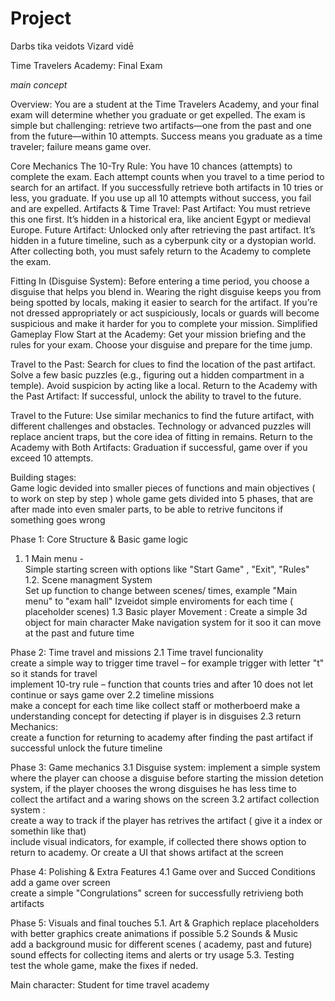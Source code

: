 # Project


Darbs tika veidots Vizard vidē


Time Travelers Academy: Final Exam 

*main concept* 

Overview: You are a student at the Time Travelers Academy, and your final exam will determine whether you graduate or get expelled. The exam is simple but challenging: retrieve two artifacts—one from the past and one from the future—within 10 attempts. Success means you graduate as a time traveler; failure means game over. 

Core Mechanics 
The 10-Try Rule: 
You have 10 chances (attempts) to complete the exam. Each attempt counts when you travel to a time period to search for an artifact. 
If you successfully retrieve both artifacts in 10 tries or less, you graduate. If you use up all 10 attempts without success, you fail and are expelled. 
Artifacts & Time Travel: 
Past Artifact: You must retrieve this one first. It’s hidden in a historical era, like ancient Egypt or medieval Europe. 
Future Artifact: Unlocked only after retrieving the past artifact. It’s hidden in a future timeline, such as a cyberpunk city or a dystopian world. 
After collecting both, you must safely return to the Academy to complete the exam. 

Fitting In (Disguise System): 
Before entering a time period, you choose a disguise that helps you blend in. 
Wearing the right disguise keeps you from being spotted by locals, making it easier to search for the artifact. 
If you’re not dressed appropriately or act suspiciously, locals or guards will become suspicious and make it harder for you to complete your mission. 
Simplified Gameplay Flow 
Start at the Academy: 
Get your mission briefing and the rules for your exam. 
Choose your disguise and prepare for the time jump. 

Travel to the Past: 
Search for clues to find the location of the past artifact. 
Solve a few basic puzzles (e.g., figuring out a hidden compartment in a temple). 
Avoid suspicion by acting like a local. 
Return to the Academy with the Past Artifact: 
If successful, unlock the ability to travel to the future. 

Travel to the Future: 
Use similar mechanics to find the future artifact, with different challenges and obstacles. 
Technology or advanced puzzles will replace ancient traps, but the core idea of fitting in remains. 
Return to the Academy with Both Artifacts: 
Graduation if successful, game over if you exceed 10 attempts. 



Building stages:  
Game logic devided into smaller pieces of functions and main objectives ( to work on step by step )  whole game gets divided into 5 phases, that are after made into even smaler parts, to be able to retrive funcitons if something goes wrong 

Phase 1: Core Structure & Basic game logic 
 1. 1 Main menu -  
 Simple starting screen with options like "Start Game" , "Exit", "Rules"  
 1.2. Scene managment System  
 Set up function to change between scenes/ times, example "Main menu" to "exam hall" 
 Izveidot simple enviroments for each time ( placeholder scenes) 
 1.3 Basic player Movement : 
 Create a simple 3d object for main character 
 Make navigation system for it soo it can move at the past and future time	 

Phase 2: Time travel and missions 
  2.1 Time travel funcionality  
  create a simple way to trigger time travel – for example trigger with letter "t" so it stands for travel  
  implement 10-try rule – function that counts tries and after 10 does not let continue or says game over 
  2.2 timeline missions  
  make a concept for each time like collect staff or motherboerd 
  make a understanding concept for detecting if player is in disguises 
  2.3 return Mechanics:  
  create a function for returning to academy after finding the past artifact 
  if successful unlock the future timeline 

Phase 3:  Game mechanics 
  3.1 Disguise system: 
  implement a simple system where the player can choose a disguise before starting the mission 
  detetion system, if the player chooses the wrong disguises he has less time to collect the artifact and a waring shows on the screen 
  3.2 artifact collection system :  
  create a way to track if the player has retrives the artifact ( give it a index or somethin like that)  
  include visual indicators, for example, if collected there shows option to return to academy. Or create a UI that shows artifact at the screen 

Phase 4:  Polishing & Extra Features 
 4.1  Game over and Succed Conditions 
 add a game over screen  
 create a simple "Congrulations" screen for successfully retrivieng both artifacts 

Phase 5:  Visuals and final touches 
 5.1. Art & Graphich 
 replace placeholders with better graphics 
 create animations if possible 
 5.2 Sounds & Music  
 add a background music for different scenes ( academy, past and future) 
 sound effects for collecting items and alerts or try usage 
 5.3. Testing  
 test the whole game, make the fixes if neded.  


Main character: Student for time travel academy  



 

 

